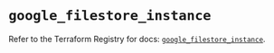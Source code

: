# `google_filestore_instance`

Refer to the Terraform Registry for docs: [`google_filestore_instance`](https://registry.terraform.io/providers/hashicorp/google-beta/5.19.0/docs/resources/google_filestore_instance).
